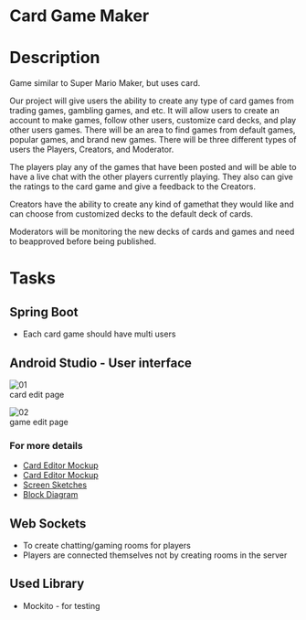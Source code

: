 # Card Game Maker

# Description
Game similar to Super Mario Maker, but uses card.

Our project will give users the ability to create any type of card games from trading games, gambling games, and etc. It will allow users to create an account to make games, follow other users, customize card decks, and play other users games. There will be an area to find games from default games, popular games, and brand new games.
There will be three different types of users the Players, Creators, and Moderator.

The players play any of the games that have been posted and will be able to have a live chat with the other players currently playing. They also can give the ratings to the card game and give a feedback to the Creators. 

Creators have the ability to create any kind of gamethat they would like and can choose from customized decks to the default deck of cards.

Moderators will be monitoring the new decks of cards and games and need to beapproved before being published.

# Tasks
## Spring Boot 
  * Each card game should have multi users
     
## Android Studio - User interface
   ![01](./card_editor.png)   
   card edit page   
      
   ![02](./game_editor.png)   
   game edit page
   
   ### For more details
   * [Card Editor Mockup](.\hv_4\Documents\03_Card_Editor_Mockup.pdf)
   * [Card Editor Mockup](.\hv_4\Documents\06_Game_Editor_Mockup.pdf)
   * [Screen Sketches](.\hv_4\Documents\05_Screen_Sketches.pdf)
   * [Block Diagram](.\hv_4\Documents\09_Block_Diagram.pdf)
   

   
## Web Sockets
 * To create chatting/gaming rooms for players
 * Players are connected themselves not by creating rooms in the server
      
## Used Library
 * Mockito - for testing

